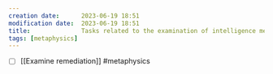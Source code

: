 ```yaml
---
creation date:		2023-06-19 18:51
modification date:	2023-06-19 18:51
title: 				Tasks related to the examination of intelligence mechanics
tags: [metaphysics]
---
```

- [ ] [[Examine remediation]] #metaphysics